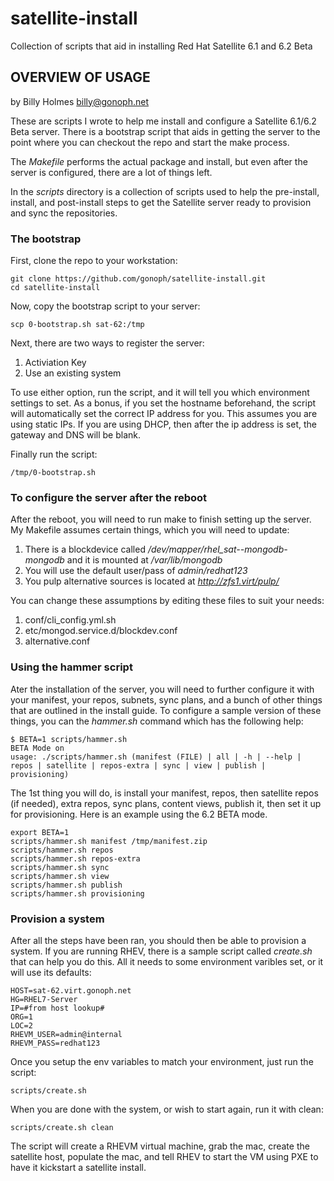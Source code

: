 # satellite-install
Collection of scripts that aid in installing Red Hat Satellite 6.1 and 6.2 Beta

## OVERVIEW OF USAGE
by Billy Holmes <billy@gonoph.net>

These are scripts I wrote to help me install and configure a Satellite 6.1/6.2 Beta server. There is a bootstrap script that aids in getting the server to the point where you can checkout the repo and start the make process.

The *Makefile* performs the actual package and install, but even after the server is configured, there are a lot of things left.

In the *scripts* directory is a collection of scripts used to help the pre-install, install, and post-install steps to get the Satellite server ready to provision and sync the repositories.

### The bootstrap

First, clone the repo to your workstation:

    git clone https://github.com/gonoph/satellite-install.git
    cd satellite-install

Now, copy the bootstrap script to your server:

    scp 0-bootstrap.sh sat-62:/tmp

Next, there are two ways to register the server:

1) Activiation Key
2) Use an existing system

To use either option, run the script, and it will tell you which environment settings to set. As a bonus, if you set the hostname beforehand, the script will automatically set the correct IP address for you. This assumes you are using static IPs. If you are using DHCP, then after the ip address is set, the gateway and DNS will be blank.

Finally run the script:

    /tmp/0-bootstrap.sh

### To configure the server after the reboot

After the reboot, you will need to run make to finish setting up the server. My Makefile assumes certain things, which you will need to update:

1) There is a blockdevice called */dev/mapper/rhel_sat--mongodb-mongodb* and it is mounted at */var/lib/mongodb*
2) You will use the default user/pass of *admin/redhat123*
3) You pulp alternative sources is located at *http://zfs1.virt/pulp/*

You can change these assumptions by editing these files to suit your needs:

1) conf/cli_config.yml.sh
2) etc/mongod.service.d/blockdev.conf
3) alternative.conf

### Using the hammer script

Ater the installation of the server, you will need to further configure it with your manifest, your repos, subnets, sync plans, and a bunch of other things that are outlined in the install guide. To configure a sample version of these things, you can the *hammer.sh* command which has the following help:

    $ BETA=1 scripts/hammer.sh
    BETA Mode on
    usage: ./scripts/hammer.sh (manifest (FILE) | all | -h | --help | repos | satellite | repos-extra | sync | view | publish | provisioning)

The 1st thing you will do, is install your manifest, repos, then satellite repos (if needed), extra repos, sync plans, content views, publish it, then set it up for provisioning. Here is an example using the 6.2 BETA mode.

    export BETA=1
    scripts/hammer.sh manifest /tmp/manifest.zip
    scripts/hammer.sh repos
    scripts/hammer.sh repos-extra
    scripts/hammer.sh sync
    scripts/hammer.sh view
    scripts/hammer.sh publish
    scripts/hammer.sh provisioning

### Provision a system

After all the steps have been ran, you should then be able to provision a system. If you are running RHEV, there is a sample script called *create.sh* that can help you do this. All it needs to some environment varibles set, or it will use its defaults:

    HOST=sat-62.virt.gonoph.net
    HG=RHEL7-Server
    IP=#from host lookup#
    ORG=1
    LOC=2
    RHEVM_USER=admin@internal
    RHEVM_PASS=redhat123

Once you setup the env variables to match your environment, just run the script:

    scripts/create.sh

When you are done with the system, or wish to start again, run it with clean:

    scripts/create.sh clean

The script will create a RHEVM virtual machine, grab the mac, create the satellite host, populate the mac, and tell RHEV to start the VM using PXE to have it kickstart a satellite install.
